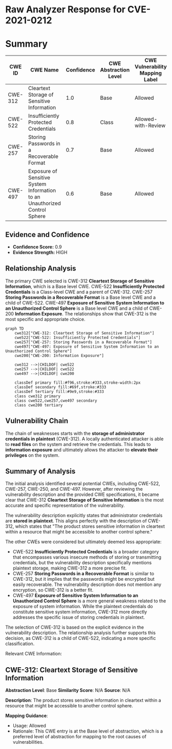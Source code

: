 # Raw Analyzer Response for CVE-2021-0212

# Summary
| CWE ID | CWE Name | Confidence | CWE Abstraction Level | CWE Vulnerability Mapping Label | CWE-Vulnerability Mapping Notes |
|---|---|---|---|---|---|
| CWE-312 | Cleartext Storage of Sensitive Information | 1.0 | Base | Allowed | Primary CWE |
| CWE-522 | Insufficiently Protected Credentials | 0.8 | Class | Allowed-with-Review | Secondary Candidate |
| CWE-257 | Storing Passwords in a Recoverable Format | 0.7 | Base | Allowed | Secondary Candidate |
| CWE-497 | Exposure of Sensitive System Information to an Unauthorized Control Sphere | 0.6 | Base | Allowed | Secondary Candidate |

## Evidence and Confidence

*   **Confidence Score:** 0.9
*   **Evidence Strength:** HIGH

## Relationship Analysis
The primary CWE selected is CWE-312 **Cleartext Storage of Sensitive Information**, which is a Base level CWE. CWE-522 **Insufficiently Protected Credentials** is a Class-level CWE and a parent of CWE-312. CWE-257 **Storing Passwords in a Recoverable Format** is a Base level CWE and a child of CWE-522. CWE-497 **Exposure of Sensitive System Information to an Unauthorized Control Sphere** is a Base level CWE and a child of CWE-200 **Information Exposure**. The relationships show that CWE-312 is the most specific and appropriate choice.

```mermaid
graph TD
    cwe312["CWE-312: Cleartext Storage of Sensitive Information"]
    cwe522["CWE-522: Insufficiently Protected Credentials"]
    cwe257["CWE-257: Storing Passwords in a Recoverable Format"]
    cwe497["CWE-497: Exposure of Sensitive System Information to an Unauthorized Control Sphere"]
    cwe200["CWE-200: Information Exposure"]

    cwe312 -->|CHILDOF| cwe522
    cwe257 -->|CHILDOF| cwe522
    cwe497 -->|CHILDOF| cwe200
    
    classDef primary fill:#f96,stroke:#333,stroke-width:2px
    classDef secondary fill:#69f,stroke:#333
    classDef tertiary fill:#9e9,stroke:#333
    class cwe312 primary
    class cwe522,cwe257,cwe497 secondary
    class cwe200 tertiary
```

## Vulnerability Chain
The chain of weaknesses starts with the **storage of administrator credentials in plaintext** (CWE-312). A locally authenticated attacker is able to **read files** on the system and retrieve the credentials. This leads to **information exposure** and ultimately allows the attacker to **elevate their privileges** on the system.

## Summary of Analysis
The initial analysis identified several potential CWEs, including CWE-522, CWE-257, CWE-250, and CWE-497. However, after reviewing the vulnerability description and the provided CWE specifications, it became clear that CWE-312 **Cleartext Storage of Sensitive Information** is the most accurate and specific representation of the vulnerability.

The vulnerability description explicitly states that administrator credentials are **stored in plaintext**. This aligns perfectly with the description of CWE-312, which states that "The product stores sensitive information in cleartext within a resource that might be accessible to another control sphere."

The other CWEs were considered but ultimately deemed less appropriate:

*   CWE-522 **Insufficiently Protected Credentials** is a broader category that encompasses various insecure methods of storing or transmitting credentials, but the vulnerability description specifically mentions plaintext storage, making CWE-312 a more precise fit.
*   CWE-257 **Storing Passwords in a Recoverable Format** is similar to CWE-312, but it implies that the passwords might be encrypted but easily recoverable. The vulnerability description does not mention any encryption, so CWE-312 is a better fit.
*   CWE-497 **Exposure of Sensitive System Information to an Unauthorized Control Sphere** is a more general weakness related to the exposure of system information. While the plaintext credentials do constitute sensitive system information, CWE-312 more directly addresses the specific issue of storing credentials in plaintext.

The selection of CWE-312 is based on the explicit evidence in the vulnerability description. The relationship analysis further supports this decision, as CWE-312 is a child of CWE-522, indicating a more specific classification.

Relevant CWE Information:

## CWE-312: Cleartext Storage of Sensitive Information
**Abstraction Level**: Base
**Similarity Score**: N/A
**Source**: N/A

**Description**:
The product stores sensitive information in cleartext within a resource that might be accessible to another control sphere.

**Mapping Guidance**:
- Usage: Allowed
- Rationale: This CWE entry is at the Base level of abstraction, which is a preferred level of abstraction for mapping to the root causes of vulnerabilities.